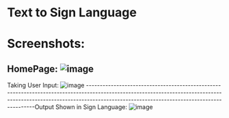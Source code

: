 # Text to Sign Language
# Screenshots:
HomePage:
![image](https://github.com/manichandra95151/TTSL/assets/82253140/223544d2-e61e-4667-af8b-9631c49b4aa4)
-----------------------------------------------------------------------------------------------------------------------------------------------------------------------------------------------------------------------
Taking User Input:
![image](https://github.com/manichandra95151/TTSL/assets/82253140/0a9db79b-a150-44aa-ad42-bb32ed208238)
-----------------------------------------------------------------------------------------------------------------------------------------------------------------------------------------------------------------------Output Shown in Sign Language:
![image](https://github.com/manichandra95151/TTSL/assets/82253140/d98aadbb-69da-41f2-bd79-5424f2dbc4e0)










